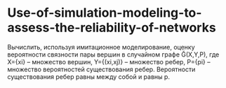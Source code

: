 # Use-of-simulation-modeling-to-assess-the-reliability-of-networks

Вычислить, используя имитационное моделирование, оценку
вероятности связности пары вершин в случайном графе Ğ(X,Y,P),
где X={xi} – множество вершин, Y={(xi,xj)} – множество ребер, P={pi} – множество вероятностей существования ребер. Вероятности существования ребер равны между собой и равны р.
